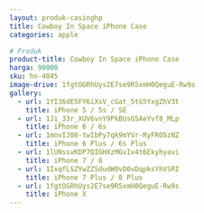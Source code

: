 ```yaml
---
layout: produk-casinghp
title: Cowboy In Space iPhone Case
categories: apple

# Produk
product-title: Cowboy In Space iPhone Case
harga: 90000
sku: hn-4045
image-drive: 1fgtOGRhUys2E7se9R5xmH0QeguE-Rw9s
gallery:
  - url: 1YI36dE5FY6iXsV_cGat_5tG5YxgZhV3t
    title: iPhone 5 / 5s / SE
  - url: 1Ji_33r_XUV6vnY9PkBUsG5AeYvf8_MLp
    title: iPhone 6 / 6s
  - url: 1mnvIJ08-twIbPy7qk9mYVr-RyFRO5zNZ
    title: iPhone 6 Plus / 6s Plus
  - url: 1lUNssvKDP7QIGHXzMGvIv4t6Ekyhyavi
    title: iPhone 7 / 8
  - url: 1IxqfLSZYwZZSdudW0vD0vDqpksYhVSRI
    title: iPhone 7 Plus / 8 Plus
  - url: 1fgtOGRhUys2E7se9R5xmH0QeguE-Rw9s
    title: iPhone X
---
```

